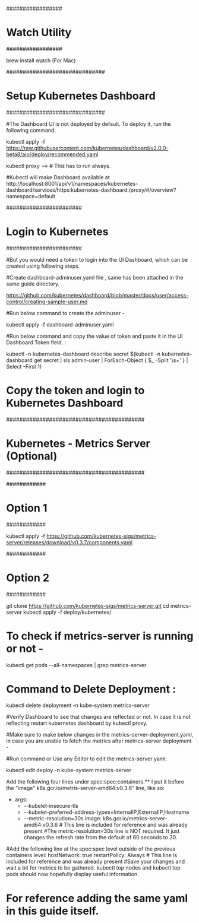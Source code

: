 #################
# Watch Utility #
#################

brew install watch (For Mac)

##############################
# Setup Kubernetes Dashboard #
##############################

#The Dashboard UI is not deployed by default. To deploy it, run the following command:

kubectl apply -f https://raw.githubusercontent.com/kubernetes/dashboard/v2.0.0-beta8/aio/deploy/recommended.yaml

kubectl proxy --> # This has to run always.

#Kubectl will make Dashboard available at
http://localhost:8001/api/v1/namespaces/kubernetes-dashboard/services/https:kubernetes-dashboard:/proxy/#/overview?namespace=default

#######################
# Login to Kubernetes #
#######################

#But you would need a token to login into the UI Dashboard, which can be created using following steps.

#Create dashboard-adminuser.yaml file , same has been attached in the same guide directory.

https://github.com/kubernetes/dashboard/blob/master/docs/user/access-control/creating-sample-user.md

#Run below command to create the adminuser -

kubectl apply -f dashboard-adminuser.yaml

#Run below command and copy the value of token and paste it in the UI Dashboard Token field. :

kubectl -n kubernetes-dashboard describe secret $(kubectl -n kubernetes-dashboard get secret | sls admin-user | ForEach-Object { $_ -Split '\s+' } | Select -First 1)

# Copy the token and login to Kubernetes Dashboard

##########################################
# Kubernetes - Metrics Server (Optional) #
##########################################

############
# Option 1 #
############

kubectl apply -f https://github.com/kubernetes-sigs/metrics-server/releases/download/v0.3.7/components.yaml

############
# Option 2 #
############

git clone https://github.com/kubernetes-sigs/metrics-server.git
cd metrics-server
kubectl apply -f deploy/kubernetes/

# To check if metrics-server is running or not -

kubectl get pods --all-namespaces | grep metrics-server

# Command to Delete Deployment :
kubectl delete deployment -n kube-system metrics-server

#Verify Dashboard to see that changes are reflected or not. In case it is not reflecting restart kubernetes dashboard by kubectl proxy.

#Make sure to make below changes in the metrics-server-deployment.yaml, in case you are unable to fetch the metrics after metrics-server deployment -

#Run command or Use any Editor to edit the metrics-server yaml:

kubectl edit deploy -n kube-system metrics-server

Add the following four lines under spec:spec:containers.** I put it before the "image" k8s.gcr.io/metris-server-amd64:v0.3.6" line, like so:
  - args:
    - --kubelet-insecure-tls
    - --kubelet-preferred-address-types=InternalIP,ExternalIP,Hostname
    - --metric-resolution=30s
  image: k8s.gcr.io/metrics-server-amd64:v0.3.6 # This line is included for reference and was already present
    #The metric-resolution=30s line is NOT required. It just changes the refresh rate from the default of 60 seconds to 30.

#Add the following line at the spec:spec level outside of the previous containers level:
      hostNetwork: true
      restartPolicy: Always # This line is included for reference and was already present
#Save your changes and wait a bit for metrics to be gathered. kubectl top nodes and kubectl top pods should now hopefully display useful information.

# For reference adding the same yaml in this guide itself.

